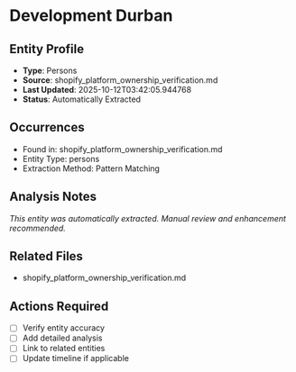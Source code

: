 # Development Durban

## Entity Profile
- **Type**: Persons
- **Source**: shopify_platform_ownership_verification.md
- **Last Updated**: 2025-10-12T03:42:05.944768
- **Status**: Automatically Extracted

## Occurrences
- Found in: shopify_platform_ownership_verification.md
- Entity Type: persons
- Extraction Method: Pattern Matching

## Analysis Notes
*This entity was automatically extracted. Manual review and enhancement recommended.*

## Related Files
- shopify_platform_ownership_verification.md

## Actions Required
- [ ] Verify entity accuracy
- [ ] Add detailed analysis
- [ ] Link to related entities
- [ ] Update timeline if applicable
